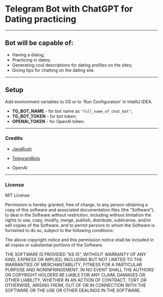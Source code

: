 # Telegram Bot with ChatGPT for Dating practicing

---

## Bot will be capable of:
* Having a dialog;
* Practicing in dates;
* Generating cool descriptions for dating profiles on the sites;
* Giving tips for chatting on the dating site.

---

## Setup

Add environment variables to OS or to 'Run Configuration' in IntelliJ IDEA.
* **TG_BOT_NAME** - for bot name as `"full_name_of_chat_bot"`;
* **TG_BOT_TOKEN** - for bot token;
* **OPENAI_TOKEN** - for OpenAI token.

---
### Credits
* [JavaRush](https://javarush.com)

* [TelegramBots](https://github.com/rubenlagus/TelegramBots)

* OpenAI

---

### License
MIT License

Permission is hereby granted, free of charge, to any person obtaining a copy
of this software and associated documentation files (the "Software"), to deal
in the Software without restriction, including without limitation the rights
to use, copy, modify, merge, publish, distribute, sublicense, and/or sell
copies of the Software, and to permit persons to whom the Software is
furnished to do so, subject to the following conditions:

The above copyright notice and this permission notice shall be included in all
copies or substantial portions of the Software.

THE SOFTWARE IS PROVIDED "AS IS", WITHOUT WARRANTY OF ANY KIND, EXPRESS OR
IMPLIED, INCLUDING BUT NOT LIMITED TO THE WARRANTIES OF MERCHANTABILITY,
FITNESS FOR A PARTICULAR PURPOSE AND NONINFRINGEMENT. IN NO EVENT SHALL THE
AUTHORS OR COPYRIGHT HOLDERS BE LIABLE FOR ANY CLAIM, DAMAGES OR OTHER
LIABILITY, WHETHER IN AN ACTION OF CONTRACT, TORT OR OTHERWISE, ARISING FROM,
OUT OF OR IN CONNECTION WITH THE SOFTWARE OR THE USE OR OTHER DEALINGS IN THE
SOFTWARE.